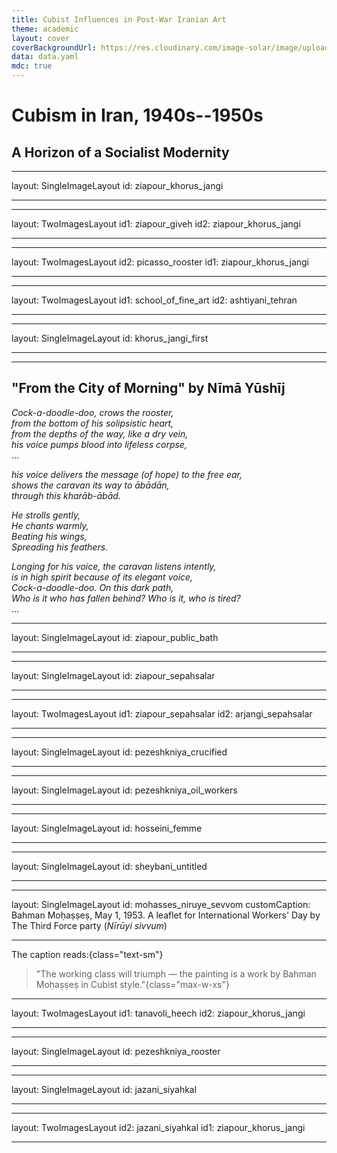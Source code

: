 ```yaml
---
title: Cubist Influences in Post-War Iranian Art
theme: academic
layout: cover
coverBackgroundUrl: https://res.cloudinary.com/image-solar/image/upload/c_crop,h_429,w_600/v1743290112/ziapour/13WEB_kgrqqr.jpg
data: data.yaml
mdc: true
---
```


# Cubism in Iran, 1940s--1950s

## A Horizon of a Socialist Modernity

<!--
Introduction:
- Focus: Emergence & evolution of Cubism in Iran, 1940s-1950s.
- Main Argument: Not mere imitation, but a specific avant-garde project tied to social shaping, artistic autonomy, and the national struggle for sovereignty, interrupted by the 1953 coup.
- Key Characteristics: Universalist aims initially, distinct Iranian features (dynamic diagonals), faced strong opposition.
- Cover Image: Ziapour's Sepahsalar Mosque (1950), a key work by a central figure.
-->

---
layout: SingleImageLayout
id: ziapour_khorus_jangi

<!--
Ziapour's Fighting Rooster (Khorus Jangi):
- This iconic design was the cover for the Khorus Jangi magazine, launched in 1948 by the avant-garde association of the same name (Ziapour, Shirvani, Gharib, Sheybani, Hannaneh, etc.).
- Symbolism: Represents wakefulness, a new dawn, resistance against stagnation, artistic independence, and adapting Iranian culture to modernity/machine age. It was their visual manifesto.
-->

---

---
layout: TwoImagesLayout
id1: ziapour_giveh
id2: ziapour_khorus_jangi

<!--
Jalil Ziapour & the Rooster:
- Left: Ziapour himself in 1952, a leading figure in the Khorus Jangi group and a key proponent of Cubism in Iran. Note the 'giveh' footwear, perhaps hinting at the blend of modernism and local context.
- Right: The Khorus Jangi rooster emblem, symbolizing the group's avant-garde spirit and goals (wakefulness, resistance, modernity).
-->

---

---
layout: TwoImagesLayout
id2: picasso_rooster
id1: ziapour_khorus_jangi

<!--
Ziapour vs. Picasso:
- While acknowledging European influences like Picasso, the argument is that Iranian Cubism wasn't simple imitation.
- Compare Ziapour's rooster (right) with Picasso's (left). Note Ziapour's emphasis on sharp, intersecting dynamic diagonals, giving it affinities with Futurism/Constructivism.
- Ziapour's rooster carries specific Iranian symbolism tied to the Khorus Jangi group's mission (wakefulness, resistance, modernity) beyond formal similarities.
-->

---

---
layout: TwoImagesLayout
id1: school_of_fine_art
id2: ashtiyani_tehran

<!--
The Academic Establishment & Opposition:
- Left: Students at the School of Fine Arts (Ṣanāyiʿ-i Mustaẓrifa, est. 1911), founded by Kamal ol-Molk. This institution represented the established academic tradition.
- Right: Ismaʿil Ashtiyani's "View of Tehran" (1938), exemplifies the naturalist style favored by the academy.
- Point: The Khorus Jangi modernists faced significant institutional and artistic opposition from this established tradition, which dominated Iranian art institutions at the time.
-->

---

---
layout: SingleImageLayout
id: khorus_jangi_first

<!--
Khorus Jangi Magazine & Nima Yushij:
- This is the first issue of the Khorus Jangi magazine (1948), a key platform for the avant-garde group.
- Inside cover features the poem "From the City of Morning" by the highly influential modernist poet Nima Yushij.
- Nima wrote the poem specifically in response to the group's choice of the "Fighting Rooster" name, linking the symbol to their mission.
-->

---

---

## "From the City of Morning" by Nīmā Yūshīj

_Cock-a-doodle-doo, crows the rooster,_  
_from the bottom of his solipsistic heart,_  
_from the depths of the way, like a dry vein,_  
_his voice pumps blood into lifeless corpse,_  
...

_his voice delivers the message (of hope) to the free ear,_  
_shows the caravan its way to ābādān,_  
_through this kharāb-ābād._

_He strolls gently,_  
_He chants warmly,_  
_Beating his wings,_  
_Spreading his feathers._

_Longing for his voice, the caravan listens intently,_  
_is in high spirit because of its elegant voice,_  
_Cock-a-doodle-doo. On this dark path,_  
_Who is it who has fallen behind?_
_Who is it, who is tired?_  
...


<!--
Nima Yushij's "From the City of Morning" (Excerpt):
- NOTE: This poem is by Nima Yushij, not Ziapour.
- Key Imagery: The rooster's crow guides a caravan out of darkness ("kharāb-ābād" - ruined place) towards light/progress ("ābādān" - prosperous place), awakening "oppressed souls."
- Connection: Directly mirrors the Khorus Jangi group's ambition to awaken public consciousness and lead Iranian culture towards modernity.
-->

---
layout: SingleImageLayout
id: ziapour_public_bath

<!--
Ziapour's "Public Bath" (1949):
- Example of Ziapour applying Cubism to local Iranian subjects and everyday life.
- Significance: This painting was famously vandalized (slashed) during its first exhibition in 1950 by followers of the academic painter Kamal ol-Molk.
- Context: Demonstrates the fierce opposition the modernists faced from the established art world. Also touches on the challenge noted by critics like Pakbaz of adapting Cubist geometry to local, often curvilinear, forms.
-->

---

---
layout: SingleImageLayout
id: ziapour_sepahsalar

<!--
Ziapour's "Sepahsalar Mosque" (1950):
- Another example of Ziapour depicting local Iranian architecture through a Cubist lens.
- Context: Illustrates the adaptation of the style. Critics like Pakbaz noted the difficulty of fitting Iranian architectural forms (mosques, bazaars) with their curvilinear elements into the "mechanistic forms" often favored by European Cubism. This led to stylistic divergences.
-->

---

---
layout: TwoImagesLayout
id1: ziapour_sepahsalar
id2: arjangi_sepahsalar

<!--
Modernist vs. Academic Depiction:
- Left: Ziapour's Cubist interpretation of Sepahsalar Mosque (1950).
- Right: Rassam Arjangi's traditional, naturalist painting of the same mosque. Arjangi was associated with the Kamal ol-Molk school.
- Point: This stark comparison highlights the stylistic clash between the emerging modernism and the established academic style.
- Opposition Example: Critics attacked Ziapour's work, with one claiming it wasn't a 'real' mosque due to the handling of the minarets, showing resistance to modernist interpretations.
-->

---

---
layout: SingleImageLayout
id: pezeshkniya_crucified

<!--
Hushang Pezeshkniya - Early Modernism:
- Artist: Hushang Pezeshkniya, another important modernist painter active in this period. He studied in Turkey before returning to Iran.
- Work: "Crucified" (1946). This early date shows engagement with modern European forms (Expressionism/Cubism influences) even before the formal establishment of Khorus Jangi.
- Themes: Pezeshkniya often depicted the lives of ordinary people.
-->

---

---
layout: SingleImageLayout
id: pezeshkniya_oil_workers

<!--
Pezeshkniya - Social Themes:
- Work: "Untitled (From the Oil Industry Workers)" (1958).
- Context: Shows Pezeshkniya depicting the lives of common people and laborers, specifically oil workers in Abadan.
- Style: Uses modernist fragmentation (Cubist/Expressionist influence) to portray these social themes. This aligns with the broader socially-aware current within early Iranian modernism.
-->

---


---
layout: SingleImageLayout
id: hosseini_femme

<!--
Hossein Kazemi - Lyrical Modernism:
- Artist: Hossein Kazemi.
- Style: Known for blending Cubist geometry and fragmentation with the delicate lines and lyrical qualities of traditional Iranian miniature painting.
- Work: "Woman with a Pitcher" (1957).
-->

---

---
layout: SingleImageLayout
id: sheybani_untitled

<!--
Manuchehr Sheybani - Modernist & Intellectual:
- Artist: Manuchehr Sheybani, who was also a poet and playwright with links to the Tudeh (Communist) party.
- Style: Explored Cubism, often drawing inspiration from workers and common people, similar to Pezeshkniya. Developed his own distinct interpretations, sometimes using idiosyncratic diagonals.
- Work: "Untitled" (1958).
-->

---

---
layout: SingleImageLayout
id: mohasses_niruye_sevvom
customCaption: Bahman Moḥaṣṣeṣ, May 1, 1953. A leaflet for International Workers' Day by The Third Force party (<i>Nīrūyi sivvum</i>)

---

The caption reads:{class="text-sm"}


> "The working class will triumph — the painting is a work by Bahman Moḥaṣṣeṣ in Cubist style."{class="max-w-xs"}

<!--
Bahman Mohasses - Cubism & Politics Pre-Coup:
- Artist: Bahman Mohasses, sometimes associated with the Khorus Jangi circle.
- Context: This is a leaflet for International Workers' Day (May 1, 1953) by the Third Force (Niruyi Sivvum) political party.
- Significance: The caption explicitly labels Mohasses's work as "Cubist style" and links it directly to the triumph of the working class. This demonstrates the clear association of Cubism with progressive politics in the period immediately preceding the August 1953 coup.
-->

---
layout: TwoImagesLayout
id1: tanavoli_heech
id2: ziapour_khorus_jangi

<!--
Shift After 1953: Rooster vs. Heech:
- This comparison symbolizes the profound shift in Iranian art and culture after the 1953 coup.
- Left (Post-Coup): Parviz Tanavoli's "Heech" (Nothing), emerging in the 1960s/70s, associated with the Saqqakhaneh movement. Represents a turn towards ambiguity, local vernacular, perhaps introspection or nihilism in the changed political climate under Pahlavi patronage.
- Right (Pre-Coup): Ziapour's "Fighting Rooster" (1949), symbolizing the assertive, socially-engaged, universalist aspirations of the earlier avant-garde.
- Point: The coup marked a decline of the Khorus Jangi-era modernism and the rise of different artistic concerns.
-->

---

---
layout: SingleImageLayout
id: pezeshkniya_rooster

<!--
Legacy - Nostalgic Echo: Pezeshkniya's Later Rooster:
- Artist: Hushang Pezeshkniya.
- Work: "Rooster" (late 1960s).
- Context: Cubism didn't vanish post-coup but often reappeared on the periphery. This later work by Pezeshkniya can be seen as a nostalgic echo of the earlier Khorus Jangi spirit and its rooster emblem.
- Note: Pezeshkniya distanced himself somewhat from the Tehran art establishment in later years.
-->

---

---
layout: SingleImageLayout
id: jazani_siyahkal

<!--
Legacy - Militant Re-Politicization: Bizhan Jazani:
- Artist: Bizhan Jazani, a prominent Marxist theorist and founder of a major guerrilla organization opposing the Shah.
- Context: Painted "Siahkal" (c. 1970) while imprisoned (1968 until execution in 1975). The painting commemorates the 1971 Siahkal incident, considered the start of the armed struggle against the Pahlavi regime.
- Style: Uses Cubist/Expressionist fragmentation to depict this politically charged event, demonstrating the style's continued use as a language of resistance.
-->

---

---
layout: TwoImagesLayout
id2: jazani_siyahkal
id1: ziapour_khorus_jangi

<!--
Enduring Resonance: Jazani & Ziapour:
- Comparison: Jazani's "Siahkal" (left, c. 1970) and Ziapour's "Khorus Jangi" rooster (right, 1949).
- Connection: Despite the different subject (deer vs. rooster), Jazani's prison painting shows strong visual and iconographic resonance with Ziapour's earlier work from two decades prior.
- Shared Elements: Use of fragmented forms, symbolism of struggle against darkness/oppression. Potentially echoes Picasso's Guernica as well.
- Point: Highlights the enduring power and adaptability of Cubist aesthetics as a visual language for political dissent and resistance across different moments in modern Iranian history.
-->

---
